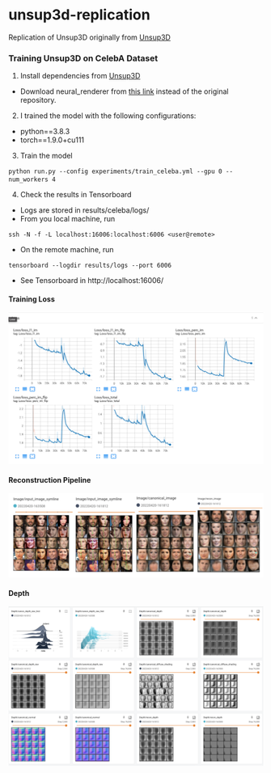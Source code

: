 # unsup3d-replication
Replication of Unsup3D originally from [Unsup3D](https://github.com/elliottwu/unsup3d)
### Training Unsup3D on CelebA Dataset
1. Install dependencies from [Unsup3D](https://github.com/elliottwu/unsup3d)
* Download neural_renderer from [this link](https://github.com/adambielski/neural_renderer) instead of the original repository.
2. I trained the model with the following configurations:
* python==3.8.3
* torch==1.9.0+cu111
3. Train the model
```
python run.py --config experiments/train_celeba.yml --gpu 0 --num_workers 4
```
4. Check the results in Tensorboard
* Logs are stored in results/celeba/logs/
* From you local machine, run
```
ssh -N -f -L localhost:16006:localhost:6006 <user@remote>
```
* On the remote machine, run
```
tensorboard --logdir results/logs --port 6006
```
* See Tensorboard in http://localhost:16006/

#### Training Loss
![loss](./imgs/img2.png)

#### Reconstruction Pipeline
![recon](./imgs/img1.png)

#### Depth
![depth](./imgs/img3.png)